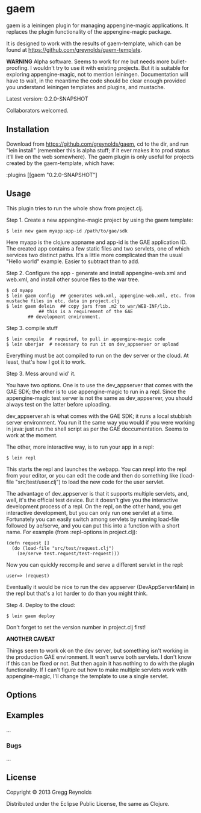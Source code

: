# gaem

gaem is a leiningen plugin for managing appengine-magic applications.
It replaces the plugin functionality of the appengine-magic package.

It is designed to work with the results of gaem-template, which can be
found at https://github.com/greynolds/gaem-template.

**WARNING** Alpha software.  Seems to work for me but needs more
  bullet-proofing.  I wouldn't try to use it with existing projects.
  But it is suitable for exploring appengine-magic, not to mention
  leiningen.  Documentation will have to wait, in the meantime the
  code should be clear enough provided you understand leiningen
  templates and plugins, and mustache.

  Latest version: 0.2.0-SNAPSHOT

  Collaborators welcomed.

## Installation

Download from https://github.com/greynolds/gaem, cd to the dir, and
run "lein install" (remember this is alpha stuff; if it ever makes it
to prod status it'll live on the web somewhere).  The gaem plugin is
only useful for projects created by the gaem-template, which have:

  :plugins [[gaem "0.2.0-SNAPSHOT"]

## Usage

This plugin tries to run the whole show from project.clj.

Step 1.  Create a new appengine-magic project by using the gaem template:

    $ lein new gaem myapp:app-id /path/to/gae/sdk

Here myapp is the clojure appname and app-id is the GAE application
ID.  The created app contains a few static files and two servlets, one
of which services two distinct paths.  It's a little more complicated
than the usual "Hello world" example.  Easier to subtract than to add.

Step 2.  Configure the app - generate and install appengine-web.xml and web.xml, and install other source files to the war tree.

    $ cd myapp
    $ lein gaem config  ## generates web.xml, appengine-web.xml, etc. from mustache files in etc, data in project.clj
    $ lein gaem delein  ## copy jars from .m2 to war/WEB-INF/lib.
      	   		## this is a requirement of the GAE
			## development environment.

Step 3.  compile stuff

    $ lein compile  # required, to pull in appengine-magic code
    $ lein uberjar  # necessary to run it on dev_appserver or upload

Everything must be aot compiled to run on the dev server or the cloud.
At least, that's how I got it to work.

Step 3.  Mess around wid' it.

You have two options.  One is to use the dev_appserver that comes with
the GAE SDK; the other is to use appengine-magic to run in a repl.
Since the appengine-magic test server is not the same as
dev_appserver, you should always test on the latter before uploading.

dev_appserver.sh is what comes with the GAE SDK; it runs a local
stubbish server environment.  You run it the same way you would if you
were working in java: just run the shell script as per the GAE
doccumentation.  Seems to work at the moment.

The other, more interactive way, is to run your app in a repl:

    $ lein repl

This starts the repl and launches the webapp.  You can nrepl into the
repl from your editor, or you can edit the code and then do something
like (load-file "src/test/user.clj") to load the new code for the
user servlet.

The advantage of dev_appserver is that it supports multiple servlets,
and, well, it's the official test device.  But it doesn't give you the
interactive development process of a repl.  On the repl, on the other
hand, you get interactive development, but you can only run one
servlet at a time.  Fortunately you can easily switch among servlets
by running load-file followed by ae/serve, and you can put this into a
function with a short name.  For example (from :repl-options in
project.clj):

	(defn request []
	  (do (load-file "src/test/request.clj")
	    (ae/serve test.request/test-request)))

Now you can quickly recompile and serve a different servlet in the repl:

	user=> (request)

Eventually it would be nice to run the dev appserver
(DevAppServerMain) in the repl but that's a lot harder to do than you
might think.

Step 4.  Deploy to the cloud:

    $ lein gaem deploy

Don't forget to set the version number in project.clj first!

**ANOTHER CAVEAT**

Things seem to work ok on the dev server, but something isn't working
in the production GAE environment.  It won't serve both servlets.  I
don't know if this can be fixed or not.  But then again it has nothing
to do with the plugin functionality.  If I can't figure out how to
make multiple servlets work with appengine-magic, I'll change the
template to use a single servlet.

## Options

## Examples

...

### Bugs

...


## License

Copyright © 2013 Gregg Reynolds

Distributed under the Eclipse Public License, the same as Clojure.
